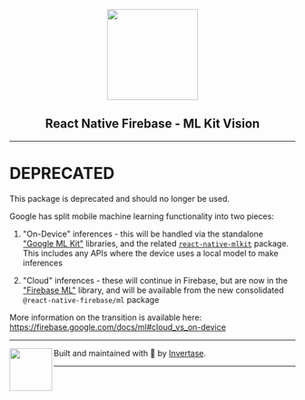 <p align="center">
  <a href="https://rnfirebase.io">
    <img width="160px" src="https://i.imgur.com/JIyBtKW.png"><br/>
  </a>
  <h2 align="center">React Native Firebase - ML Kit Vision</h2>
</p>

---

# DEPRECATED

This package is deprecated and should no longer be used.

Google has split mobile machine learning functionality into two pieces:

1. "On-Device" inferences - this will be handled via the standalone ["Google ML Kit"](https://developers.google.com/ml-kit) libraries, and the related [`react-native-mlkit`](https://github.com/invertase/react-native-mlkit) package. This includes any APIs where the device uses a local model to make inferences

1. "Cloud" inferences - these will continue in Firebase, but are now in the ["Firebase ML"](https://firebase.google.com/docs/ml) library, and will be available from the new consolidated `@react-native-firebase/ml` package

More information on the transition is available here: https://firebase.google.com/docs/ml#cloud_vs_on-device

---

<p>
  <img align="left" width="75px" src="https://static.invertase.io/assets/invertase-logo-small.png">
  <p align="left">
    Built and maintained with 💛 by <a href="https://invertase.io">Invertase</a>.
  </p>
</p>

---
